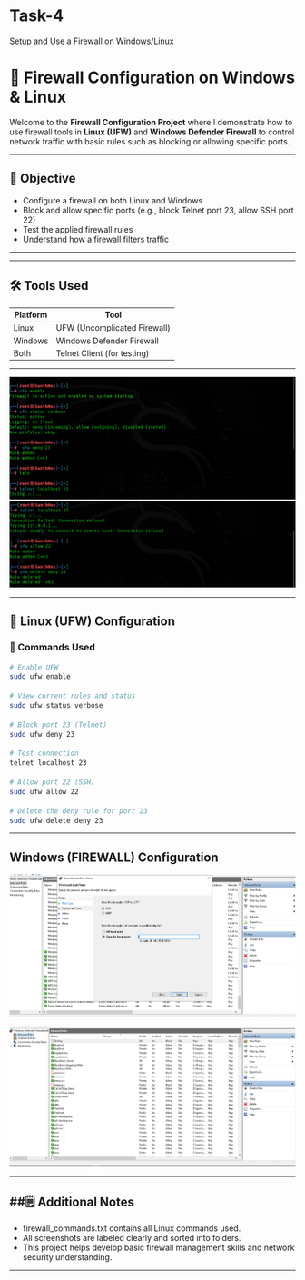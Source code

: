 # Task-4
Setup and Use a Firewall on Windows/Linux
# 🔐 Firewall Configuration on Windows & Linux

Welcome to the **Firewall Configuration Project** where I demonstrate how to use firewall tools in **Linux (UFW)** and **Windows Defender Firewall** to control network traffic with basic rules such as blocking or allowing specific ports.

---

## 🎯 Objective

- Configure a firewall on both Linux and Windows
- Block and allow specific ports (e.g., block Telnet port 23, allow SSH port 22)
- Test the applied firewall rules
- Understand how a firewall filters traffic

---

 
---

## 🛠 Tools Used

| Platform | Tool                         |
|----------|------------------------------|
| Linux    | UFW (Uncomplicated Firewall) |
| Windows  | Windows Defender Firewall    |
| Both     | Telnet Client (for testing)  |

---


![img alt](https://github.com/santhosheyzz/Firewall-Configuration-Windows-Linux/blob/ff5c8eb27a2e46551fc7be2cb0ca8b1f3d60670a/linux/Firewall%20Activate.png)
![img alt](https://github.com/santhosheyzz/Firewall-Configuration-Windows-Linux/blob/ff5c8eb27a2e46551fc7be2cb0ca8b1f3d60670a/linux/Rules%20Upgrade.png)


---
## 🐧 Linux (UFW) Configuration

### 🔸 Commands Used

```bash
# Enable UFW
sudo ufw enable

# View current rules and status
sudo ufw status verbose

# Block port 23 (Telnet)
sudo ufw deny 23

# Test connection
telnet localhost 23

# Allow port 22 (SSH)
sudo ufw allow 22

# Delete the deny rule for port 23
sudo ufw delete deny 23
```
---
## Windows (FIREWALL) Configuration

![img alt](https://github.com/santhosheyzz/Firewall-Configuration-Windows-Linux/blob/ff5c8eb27a2e46551fc7be2cb0ca8b1f3d60670a/Windows/Windows%20Block%20the%20port.png)

![img alt](https://github.com/santhosheyzz/Firewall-Configuration-Windows-Linux/blob/ff5c8eb27a2e46551fc7be2cb0ca8b1f3d60670a/Windows/Windows%20Firewall.png)

---
##🗒️ Additional Notes
---
  - firewall_commands.txt contains all Linux commands used.
  - All screenshots are labeled clearly and sorted into folders.
  - This project helps develop basic firewall management skills and network security understanding.
---
 

